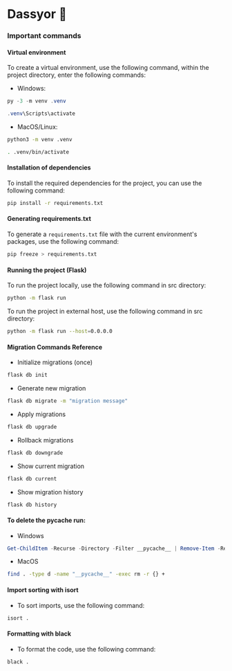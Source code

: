 # Dassyor 🚀

### Important commands

#### Virtual environment

To create a virtual environment, use the following command, within the project directory, enter the following commands:

- Windows:

```powershell
py -3 -m venv .venv
```

```powershell
.venv\Scripts\activate
```

- MacOS/Linux:

```bash
python3 -m venv .venv
```

```bash
. .venv/bin/activate
```

#### Installation of dependencies

To install the required dependencies for the project, you can use the following command:

```bash
pip install -r requirements.txt
```

#### Generating requirements.txt

To generate a `requirements.txt` file with the current environment's packages, use the following command:

```bash
pip freeze > requirements.txt
```

#### Running the project (Flask)

To run the project locally, use the following command in src directory:

```bash
python -m flask run
```

To run the project in external host, use the following command in src directory:

```bash
python -m flask run --host=0.0.0.0
```

#### Migration Commands Reference

- Initialize migrations (once)

```bash
flask db init
```

- Generate new migration

```bash
flask db migrate -m "migration message"
```

- Apply migrations

```bash
flask db upgrade
```

- Rollback migrations

```bash
flask db downgrade
```

- Show current migration

```bash
flask db current
```

- Show migration history

```bash
flask db history
```

#### To delete the **pycache** run:

- Windows

```powershell
Get-ChildItem -Recurse -Directory -Filter __pycache__ | Remove-Item -Recurse -Force
```

- MacOS

```bash
find . -type d -name "__pycache__" -exec rm -r {} +
```

#### Import sorting with isort

- To sort imports, use the following command:

```bash
isort .
```

#### Formatting with black

- To format the code, use the following command:

```bash
black .
```

